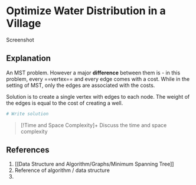 # Optimize Water Distribution in a Village
Screenshot

## Explanation 
An MST problem. However a major **difference** between them is - in this problem, every ==vertex== and every edge comes with a cost. While in the setting of MST, only the edges are associated with the costs.

Solution is to create a single vertex with edges to each node. The weight of the edges is equal to the cost of creating a well. 

```python
# Write solution

```

>[!Time and Space Complexity]+
>Discuss the time and space complexity 

## References 
1. [[Data Structure and Algorithm/Graphs/Minimum Spanning Tree]]
2. Reference of algorithm / data structure 
3. 